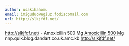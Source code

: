 ```yaml
---
author: usakihahomu
email: imiguduc@egiuz.fodiscomail.com
url: http://slkjfdf.net/
---
```


http://slkjfdf.net/ - Amoxicillin 500 Mg <a href="http://slkjfdf.net/">Amoxicillin 500 Mg</a> nnp.qulk.blog.dandart.co.uk.amc.kb http://slkjfdf.net/